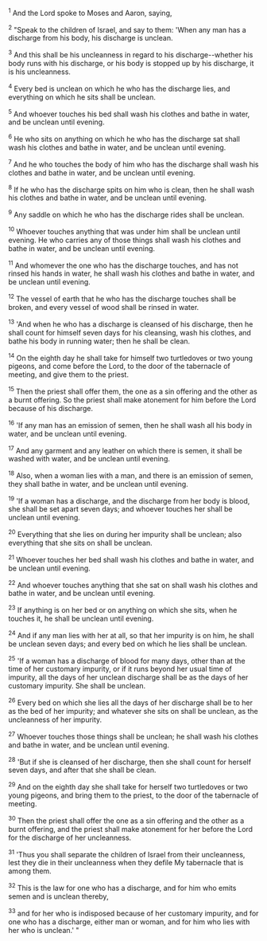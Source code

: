 <sup>1</sup> 
And the Lord spoke to Moses and Aaron, saying, 

<sup>2</sup> 
"Speak to the children of Israel, and say to them: 'When any man has a discharge from his body, his discharge is unclean. 

<sup>3</sup> 
And this shall be his uncleanness in regard to his discharge--whether his body runs with his discharge, or his body is stopped up by his discharge, it is his uncleanness. 

<sup>4</sup> 
Every bed is unclean on which he who has the discharge lies, and everything on which he sits shall be unclean. 

<sup>5</sup> 
And whoever touches his bed shall wash his clothes and bathe in water, and be unclean until evening. 

<sup>6</sup> 
He who sits on anything on which he who has the discharge sat shall wash his clothes and bathe in water, and be unclean until evening. 

<sup>7</sup> 
And he who touches the body of him who has the discharge shall wash his clothes and bathe in water, and be unclean until evening. 

<sup>8</sup> 
If he who has the discharge spits on him who is clean, then he shall wash his clothes and bathe in water, and be unclean until evening. 

<sup>9</sup> 
Any saddle on which he who has the discharge rides shall be unclean. 

<sup>10</sup> 
Whoever touches anything that was under him shall be unclean until evening. He who carries any of those things shall wash his clothes and bathe in water, and be unclean until evening. 

<sup>11</sup> 
And whomever the one who has the discharge touches, and has not rinsed his hands in water, he shall wash his clothes and bathe in water, and be unclean until evening. 

<sup>12</sup> 
The vessel of earth that he who has the discharge touches shall be broken, and every vessel of wood shall be rinsed in water. 

<sup>13</sup> 
'And when he who has a discharge is cleansed of his discharge, then he shall count for himself seven days for his cleansing, wash his clothes, and bathe his body in running water; then he shall be clean. 

<sup>14</sup> 
On the eighth day he shall take for himself two turtledoves or two young pigeons, and come before the Lord, to the door of the tabernacle of meeting, and give them to the priest. 

<sup>15</sup> 
Then the priest shall offer them, the one as a sin offering and the other as a burnt offering. So the priest shall make atonement for him before the Lord because of his discharge. 

<sup>16</sup> 
'If any man has an emission of semen, then he shall wash all his body in water, and be unclean until evening. 

<sup>17</sup> 
And any garment and any leather on which there is semen, it shall be washed with water, and be unclean until evening. 

<sup>18</sup> 
Also, when a woman lies with a man, and there is an emission of semen, they shall bathe in water, and be unclean until evening. 

<sup>19</sup> 
'If a woman has a discharge, and the discharge from her body is blood, she shall be set apart seven days; and whoever touches her shall be unclean until evening. 

<sup>20</sup> 
Everything that she lies on during her impurity shall be unclean; also everything that she sits on shall be unclean. 

<sup>21</sup> 
Whoever touches her bed shall wash his clothes and bathe in water, and be unclean until evening. 

<sup>22</sup> 
And whoever touches anything that she sat on shall wash his clothes and bathe in water, and be unclean until evening. 

<sup>23</sup> 
If anything is on her bed or on anything on which she sits, when he touches it, he shall be unclean until evening. 

<sup>24</sup> 
And if any man lies with her at all, so that her impurity is on him, he shall be unclean seven days; and every bed on which he lies shall be unclean. 

<sup>25</sup> 
'If a woman has a discharge of blood for many days, other than at the time of her customary impurity, or if it runs beyond her usual time of impurity, all the days of her unclean discharge shall be as the days of her customary impurity. She shall be unclean. 

<sup>26</sup> 
Every bed on which she lies all the days of her discharge shall be to her as the bed of her impurity; and whatever she sits on shall be unclean, as the uncleanness of her impurity. 

<sup>27</sup> 
Whoever touches those things shall be unclean; he shall wash his clothes and bathe in water, and be unclean until evening. 

<sup>28</sup> 
'But if she is cleansed of her discharge, then she shall count for herself seven days, and after that she shall be clean. 

<sup>29</sup> 
And on the eighth day she shall take for herself two turtledoves or two young pigeons, and bring them to the priest, to the door of the tabernacle of meeting. 

<sup>30</sup> 
Then the priest shall offer the one as a sin offering and the other as a burnt offering, and the priest shall make atonement for her before the Lord for the discharge of her uncleanness. 

<sup>31</sup> 
'Thus you shall separate the children of Israel from their uncleanness, lest they die in their uncleanness when they defile My tabernacle that is among them. 

<sup>32</sup> 
This is the law for one who has a discharge, and for him who emits semen and is unclean thereby, 

<sup>33</sup> 
and for her who is indisposed because of her customary impurity, and for one who has a discharge, either man or woman, and for him who lies with her who is unclean.' "